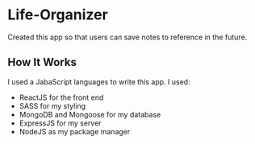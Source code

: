 # Life-Organizer

Created this app so that users can save notes to reference in the future.

## How It Works

I used a JabaScript languages to write this app. I used:
* ReactJS for the front end
* SASS for my styling
* MongoDB and Mongoose for my database
* ExpressJS for my server
* NodeJS as my package manager